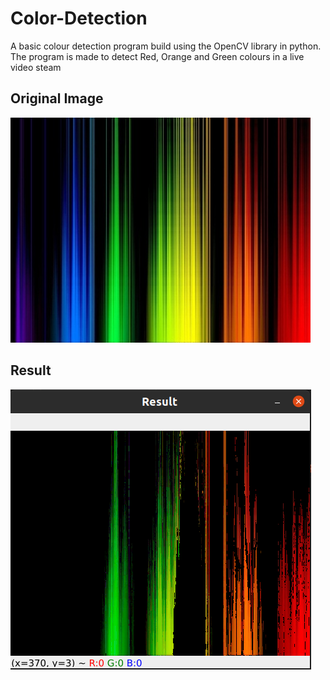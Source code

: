 # Color-Detection
A basic colour detection program build using the OpenCV library in python. The program is made to detect Red, Orange and Green colours in a live video steam

## Original Image
![Original text](https://github.com/Tejus-Dinesh/Color-Detection/blob/main/Images/Abstract_Rainbow.jpg?raw=true)

## Result 
![Result](https://github.com/Tejus-Dinesh/Color-Detection/blob/main/Images/result.png?raw=true)
